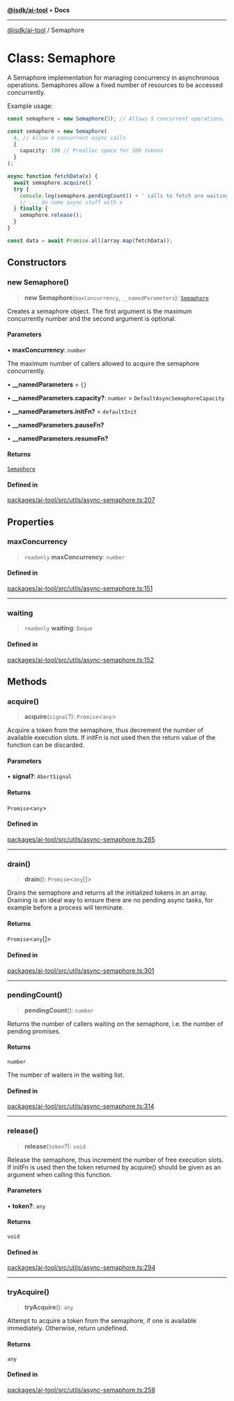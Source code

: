 [**@isdk/ai-tool**](../README.md) • **Docs**

***

[@isdk/ai-tool](../globals.md) / Semaphore

# Class: Semaphore

A Semaphore implementation for managing concurrency in asynchronous operations.
Semaphores allow a fixed number of resources to be accessed concurrently.

Example usage:

```typescript
const semaphore = new Semaphore(5); // Allows 5 concurrent operations.

const semaphore = new Semaphore(
  4, // Allow 4 concurrent async calls
  {
    capacity: 100 // Prealloc space for 100 tokens
  }
);

async function fetchData(x) {
  await semaphore.acquire()
  try {
    console.log(semaphore.pendingCount() + ' calls to fetch are waiting')
    // ... do some async stuff with x
  } finally {
    semaphore.release();
  }
}

const data = await Promise.all(array.map(fetchData));
```

## Constructors

### new Semaphore()

> **new Semaphore**(`maxConcurrency`, `__namedParameters`): [`Semaphore`](Semaphore.md)

Creates a semaphore object. The first argument is the maximum concurrently number and the second argument is optional.

#### Parameters

• **maxConcurrency**: `number`

The maximum number of callers allowed to acquire the semaphore concurrently.

• **\_\_namedParameters** = `{}`

• **\_\_namedParameters.capacity?**: `number` = `DefaultAsyncSemaphoreCapacity`

• **\_\_namedParameters.initFn?** = `defaultInit`

• **\_\_namedParameters.pauseFn?**

• **\_\_namedParameters.resumeFn?**

#### Returns

[`Semaphore`](Semaphore.md)

#### Defined in

[packages/ai-tool/src/utils/async-semaphore.ts:207](https://github.com/isdk/ai-tool.js/blob/37ada542a786fbbc770f2d61beb564f6e603941d/src/utils/async-semaphore.ts#L207)

## Properties

### maxConcurrency

> `readonly` **maxConcurrency**: `number`

#### Defined in

[packages/ai-tool/src/utils/async-semaphore.ts:151](https://github.com/isdk/ai-tool.js/blob/37ada542a786fbbc770f2d61beb564f6e603941d/src/utils/async-semaphore.ts#L151)

***

### waiting

> `readonly` **waiting**: `Deque`

#### Defined in

[packages/ai-tool/src/utils/async-semaphore.ts:152](https://github.com/isdk/ai-tool.js/blob/37ada542a786fbbc770f2d61beb564f6e603941d/src/utils/async-semaphore.ts#L152)

## Methods

### acquire()

> **acquire**(`signal`?): `Promise`\<`any`\>

Acquire a token from the semaphore, thus decrement the number of available execution slots. If initFn is not used then the return value of the function can be discarded.

#### Parameters

• **signal?**: `AbortSignal`

#### Returns

`Promise`\<`any`\>

#### Defined in

[packages/ai-tool/src/utils/async-semaphore.ts:265](https://github.com/isdk/ai-tool.js/blob/37ada542a786fbbc770f2d61beb564f6e603941d/src/utils/async-semaphore.ts#L265)

***

### drain()

> **drain**(): `Promise`\<`any`[]\>

Drains the semaphore and returns all the initialized tokens in an array. Draining is an ideal way to ensure there are no pending async tasks, for example before a process will terminate.

#### Returns

`Promise`\<`any`[]\>

#### Defined in

[packages/ai-tool/src/utils/async-semaphore.ts:301](https://github.com/isdk/ai-tool.js/blob/37ada542a786fbbc770f2d61beb564f6e603941d/src/utils/async-semaphore.ts#L301)

***

### pendingCount()

> **pendingCount**(): `number`

Returns the number of callers waiting on the semaphore, i.e. the number of pending promises.

#### Returns

`number`

The number of waiters in the waiting list.

#### Defined in

[packages/ai-tool/src/utils/async-semaphore.ts:314](https://github.com/isdk/ai-tool.js/blob/37ada542a786fbbc770f2d61beb564f6e603941d/src/utils/async-semaphore.ts#L314)

***

### release()

> **release**(`token`?): `void`

Release the semaphore, thus increment the number of free execution slots. If initFn is used then the token returned by acquire() should be given as an argument when calling this function.

#### Parameters

• **token?**: `any`

#### Returns

`void`

#### Defined in

[packages/ai-tool/src/utils/async-semaphore.ts:294](https://github.com/isdk/ai-tool.js/blob/37ada542a786fbbc770f2d61beb564f6e603941d/src/utils/async-semaphore.ts#L294)

***

### tryAcquire()

> **tryAcquire**(): `any`

Attempt to acquire a token from the semaphore, if one is available immediately. Otherwise, return undefined.

#### Returns

`any`

#### Defined in

[packages/ai-tool/src/utils/async-semaphore.ts:258](https://github.com/isdk/ai-tool.js/blob/37ada542a786fbbc770f2d61beb564f6e603941d/src/utils/async-semaphore.ts#L258)
